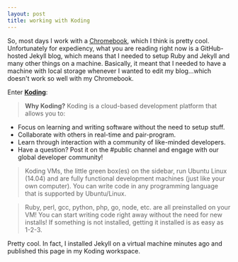 ```yaml
---
layout: post
title: working with Koding
---
```


So, most days I work with a [Chromebook](http://www.engadget.com/products/toshiba/chromebook/), which I think is pretty cool.
Unfortunately for expediency, what you are reading right now is a GitHub-hosted Jekyll blog, which means that I needed to setup Ruby and Jekyll and many other things on a machine.
Basically, it meant that I needed to have a machine with local storage whenever I wanted to edit my blog...which doesn't work so well with my Chromebook.

Enter [**Koding**](http://www.koding.com):

> **Why Koding?**
Koding is a cloud-based development platform that allows you to:
* Focus on learning and writing software without the need to setup stuff.
* Collaborate with others in real-time and pair-program.
* Learn through interaction with a community of like-minded developers.
* Have a question? Post it on the #public channel and engage with our global developer community!

> Koding VMs, the little green box(es) on the sidebar, run Ubuntu Linux (14.04) and are
fully functional development machines (just like your own computer). You can write code 
in any programming language that is supported by Ubuntu/Linux. 

> Ruby, perl, gcc, python, php, go, node, etc. are all preinstalled on your VM! You can 
start writing code right away without the need for new installs! If something is not
installed, getting it installed is as easy as 1-2-3.

Pretty cool. In fact, I installed Jekyll on a virtual machine minutes ago and published this page in my Koding workspace.

